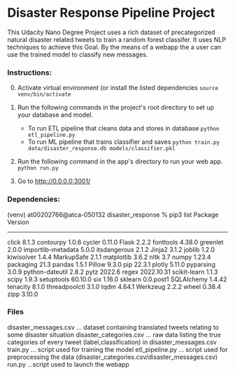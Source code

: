 # Disaster Response Pipeline Project

This Udacity Nano Degree Project uses a rich dataset of precategorized natural disaster related tweets to train a random forest classifer. It uses NLP techniques to achieve this Goal. By the means of a webapp the a user can use the trained model to classify new messages.

### Instructions:
0. Activate virtual environment (or install the listed dependencies
`source venv/bin/activate`

1. Run the following commands in the project's root directory to set up your database and model.

    - To run ETL pipeline that cleans data and stores in database
        `python etl_pipeline.py`
    - To run ML pipeline that trains classifier and saves
        `python train.py data/disaster_response.db models/classifier.pkl`

2. Run the following command in the app's directory to run your web app.
    `python run.py`

3. Go to http://0.0.0.0:3001/


### Dependencies: 
(venv) at00202766@atca-050132 disaster_response % pip3 list
Package            Version
------------------ ----------
click              8.1.3
contourpy          1.0.6
cycler             0.11.0
Flask              2.2.2
fonttools          4.38.0
greenlet           2.0.0
importlib-metadata 5.0.0
itsdangerous       2.1.2
Jinja2             3.1.2
joblib             1.2.0
kiwisolver         1.4.4
MarkupSafe         2.1.1
matplotlib         3.6.2
nltk               3.7
numpy              1.23.4
packaging          21.3
pandas             1.5.1
Pillow             9.3.0
pip                22.3.1
plotly             5.11.0
pyparsing          3.0.9
python-dateutil    2.8.2
pytz               2022.6
regex              2022.10.31
scikit-learn       1.1.3
scipy              1.9.3
setuptools         60.10.0
six                1.16.0
sklearn            0.0.post1
SQLAlchemy         1.4.42
tenacity           8.1.0
threadpoolctl      3.1.0
tqdm               4.64.1
Werkzeug           2.2.2
wheel              0.38.4
zipp               3.10.0

### Files
disaster_messages.csv ... dataset containing translated tweets relating to some disaster situation
disaster_categories.csv ... raw data listing the true categories of every tweet (label,classification) in disaster_messages.csv
train.py ... script used for training the model
etl_pipeline.py ... script used for preprocessing the data (disaster_categories.csv/disaster_messages.csv)
run.py ...script used to launch the webapp 